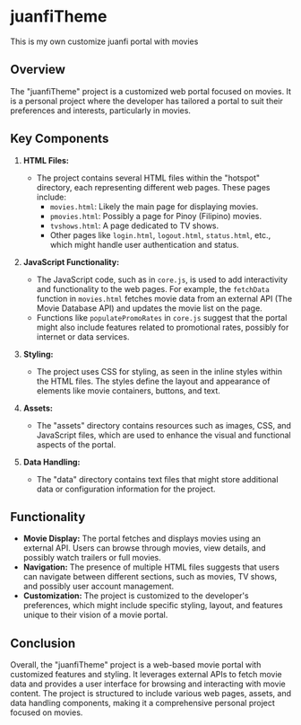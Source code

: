 # juanfiTheme

This is my own customize juanfi portal with movies

## Overview

The "juanfiTheme" project is a customized web portal focused on movies. It is a personal project where the developer has tailored a portal to suit their preferences and interests, particularly in movies.

## Key Components

1. **HTML Files:**

   - The project contains several HTML files within the "hotspot" directory, each representing different web pages. These pages include:
     - `movies.html`: Likely the main page for displaying movies.
     - `pmovies.html`: Possibly a page for Pinoy (Filipino) movies.
     - `tvshows.html`: A page dedicated to TV shows.
     - Other pages like `login.html`, `logout.html`, `status.html`, etc., which might handle user authentication and status.

2. **JavaScript Functionality:**

   - The JavaScript code, such as in `core.js`, is used to add interactivity and functionality to the web pages. For example, the `fetchData` function in `movies.html` fetches movie data from an external API (The Movie Database API) and updates the movie list on the page.
   - Functions like `populatePromoRates` in `core.js` suggest that the portal might also include features related to promotional rates, possibly for internet or data services.

3. **Styling:**

   - The project uses CSS for styling, as seen in the inline styles within the HTML files. The styles define the layout and appearance of elements like movie containers, buttons, and text.

4. **Assets:**

   - The "assets" directory contains resources such as images, CSS, and JavaScript files, which are used to enhance the visual and functional aspects of the portal.

5. **Data Handling:**
   - The "data" directory contains text files that might store additional data or configuration information for the project.

## Functionality

- **Movie Display:** The portal fetches and displays movies using an external API. Users can browse through movies, view details, and possibly watch trailers or full movies.
- **Navigation:** The presence of multiple HTML files suggests that users can navigate between different sections, such as movies, TV shows, and possibly user account management.
- **Customization:** The project is customized to the developer's preferences, which might include specific styling, layout, and features unique to their vision of a movie portal.

## Conclusion

Overall, the "juanfiTheme" project is a web-based movie portal with customized features and styling. It leverages external APIs to fetch movie data and provides a user interface for browsing and interacting with movie content. The project is structured to include various web pages, assets, and data handling components, making it a comprehensive personal project focused on movies.
